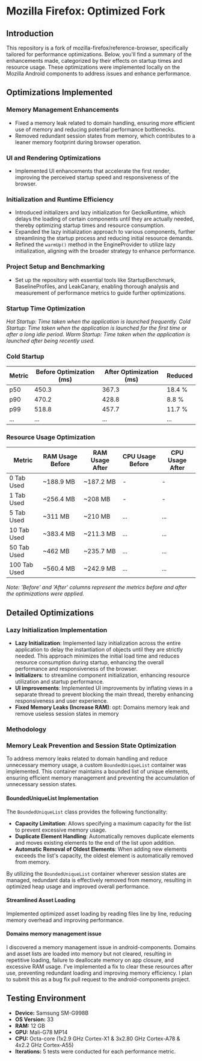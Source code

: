 # Mozilla Firefox: Optimized Fork

## Introduction

This repository is a fork of mozilla-firefox/reference-browser, specifically tailored for performance optimizations. Below, you'll find a summary of the enhancements made, categorized by their effects on startup times and resource usage. These optimizations were implemented locally on the Mozilla Android components to address issues and enhance performance.

## Optimizations Implemented

### Memory Management Enhancements
- Fixed a memory leak related to domain handling, ensuring more efficient use of memory and reducing potential performance bottlenecks.
- Removed redundant session states from memory, which contributes to a leaner memory footprint during browser operation.

### UI and Rendering Optimizations
- Implemented UI enhancements that accelerate the first render, improving the perceived startup speed and responsiveness of the browser.

### Initialization and Runtime Efficiency
- Introduced initializers and lazy initialization for GeckoRuntime, which delays the loading of certain components until they are actually needed, thereby optimizing startup times and resource consumption.
- Expanded the lazy initialization approach to various components, further streamlining the startup process and reducing initial resource demands.
- Refined the `warmUp()` method in the EngineProvider to utilize lazy initialization, aligning with the broader strategy to enhance performance.

### Project Setup and Benchmarking
- Set up the repository with essential tools like StartupBenchmark, BaselineProfiles, and LeakCanary, enabling thorough analysis and measurement of performance metrics to guide further optimizations.


### Startup Time Optimization

*Hot Startup: Time taken when the application is launched frequently.*
*Cold Startup: Time taken when the application is launched for the first time or after a long idle
period.*
*Warm Startup: Time taken when the application is launched after being recently used.*

### Cold Startup

| Metric | Before Optimization (ms) | After Optimization (ms) | Reduced       |
|--------|--------------------------|-------------------------|---------------|
| p50    | 450.3                    | 367.3                   | 18.4 %        |
| p90    | 470.2                    | 428.8                   | 8.8 %         |
| p99    | 518.8                    | 457.7                   | 11.7 %        |
| ...    | ...                      | ...                     | ...           |

### Resource Usage Optimization

| Metric       | RAM Usage Before | RAM Usage After | CPU Usage Before | CPU Usage After |
|--------------|------------------|-----------------|------------------|-----------------|
| 0 Tab Used   | ~188.9 MB        | ~187.2 MB       | -                | -               |
| 1 Tab Used   | ~256.4 MB        | ~208 MB         | -                | -               |
| 5 Tab Used   | ~311 MB          | ~210 MB         | ...              | ...             |
| 10 Tab Used  | ~383.4 MB        | ~211.3 MB       | ...              | ...             |
| 50 Tab Used  | ~462 MB          | ~235.7 MB       | ...              | ...             |
| 100 Tab Used | ~560.4 MB        | ~242.9 MB       | ...              | ...             |

*Note: 'Before' and 'After' columns represent the metrics before and after the optimizations were
applied.*

## Detailed Optimizations

### Lazy Initialization Implementation

- **Lazy Initialization**: Implemented lazy initialization across the entire application to delay the instantiation of objects until they are strictly needed. This approach minimizes the initial load time and reduces resource consumption during startup, enhancing the overall performance and responsiveness of the browser.
- **Initializers**: to streamline component initialization, enhancing resource utilization and startup performance.
- **UI improvements**: Implemented UI improvements by inflating views in a separate thread to prevent blocking the main thread, thereby enhancing responsiveness and user experience.
- **Fixed Memory Leaks (Increase RAM)**: opt: Domains memory leak and remove useless session states in memory

### Methodology

### Memory Leak Prevention and Session State Optimization

To address memory leaks related to domain handling and reduce unnecessary memory usage, a custom `BoundedUniqueList` container was implemented. This container maintains a bounded list of unique elements, ensuring efficient memory management and preventing the accumulation of unnecessary session states.

#### BoundedUniqueList Implementation

The `BoundedUniqueList` class provides the following functionality:

- **Capacity Limitation**: Allows specifying a maximum capacity for the list to prevent excessive memory usage.
- **Duplicate Element Handling**: Automatically removes duplicate elements and moves existing elements to the end of the list upon addition.
- **Automatic Removal of Oldest Elements**: When adding new elements exceeds the list's capacity, the oldest element is automatically removed from memory.

By utilizing the `BoundedUniqueList` container wherever session states are managed, redundant data is effectively removed from memory, resulting in optimized heap usage and improved overall performance.

#### Streamlined Asset Loading

Implemented optimized asset loading by reading files line by line, reducing memory overhead and improving performance.

#### Domains memory management issue

I discovered a memory management issue in android-components. Domains and asset lists are loaded into memory but not cleared, resulting in repetitive loading, failure to deallocate memory on app closure, and excessive RAM usage. I've implemented a fix to clear these resources after use, preventing redundant loading and improving memory efficiency. I plan to submit this as a bug fix pull request to the android-components project.

## Testing Environment

- **Device:** Samsung SM-G998B
- **OS Version:** 33
- **RAM:** 12 GB
- **GPU:** Mali-G78 MP14
- **CPU:** Octa-core (1x2.9 GHz Cortex-X1 & 3x2.80 GHz Cortex-A78 & 4x2.2 GHz Cortex-A55)
- **Iterations:** 5 tests were conducted for each performance metric.


